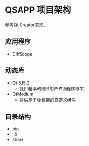 # QSAPP 项目架构

参考Qt Creator实现。

## 应用程序

+ DiffScope

## 动态库

+ Qt 5.15.2
    + 提供基本的图形用户界面程序框架
+ QtMedium
    + 提供基于Qt框架的自定义组件

## 目录结构

+ bin
+ lib
+ share